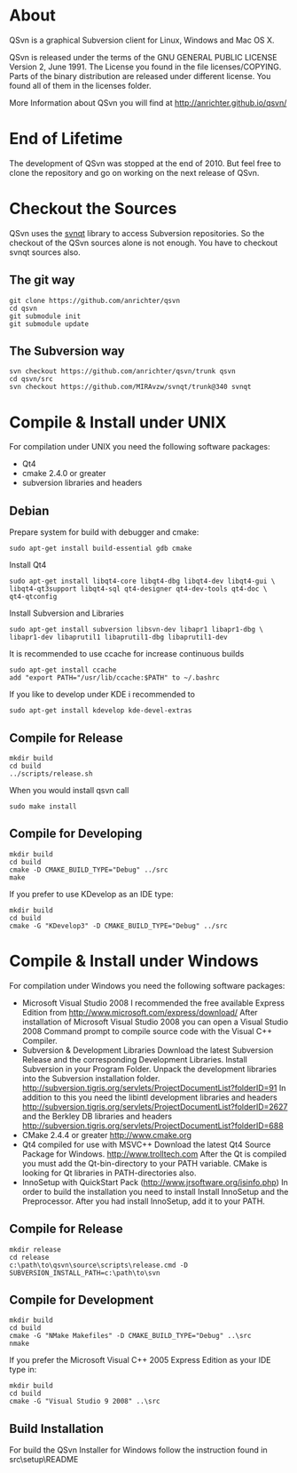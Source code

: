 # About

QSvn is a graphical Subversion client for Linux, Windows and Mac OS X.

QSvn is released under the terms of the GNU GENERAL PUBLIC LICENSE Version 2, June 1991.
The License you found in the file licenses/COPYING.
Parts of the binary distribution are released under different license. You found all of them in the licenses folder.

More Information about QSvn you will find at http://anrichter.github.io/qsvn/

# End of Lifetime

The development of QSvn was stopped at the end of 2010.
But feel free to clone the repository and go on working on the next release of QSvn.

# Checkout the Sources

QSvn uses the [svnqt](https://github.com/MIRAvzw/svnqt) library to access Subversion repositories.
So the checkout of the QSvn sources alone is not enough.
You have to checkout svnqt sources also.

## The git way

    git clone https://github.com/anrichter/qsvn
    cd qsvn
    git submodule init
    git submodule update

## The Subversion way

    svn checkout https://github.com/anrichter/qsvn/trunk qsvn
    cd qsvn/src
    svn checkout https://github.com/MIRAvzw/svnqt/trunk@340 svnqt


# Compile & Install under UNIX

For compilation under UNIX you need the following software packages:

- Qt4
- cmake 2.4.0 or greater
- subversion libraries and headers

## Debian

Prepare system for build with debugger and cmake:

    sudo apt-get install build-essential gdb cmake

Install Qt4

    sudo apt-get install libqt4-core libqt4-dbg libqt4-dev libqt4-gui \
    libqt4-qt3support libqt4-sql qt4-designer qt4-dev-tools qt4-doc \
    qt4-qtconfig

Install Subversion and Libraries

    sudo apt-get install subversion libsvn-dev libapr1 libapr1-dbg \
    libapr1-dev libaprutil1 libaprutil1-dbg libaprutil1-dev

It is recommended to use ccache for increase continuous builds

    sudo apt-get install ccache
    add "export PATH="/usr/lib/ccache:$PATH" to ~/.bashrc

If you like to develop under KDE i recommended to

    sudo apt-get install kdevelop kde-devel-extras

## Compile for Release

    mkdir build
    cd build
    ../scripts/release.sh

When you would install qsvn call

    sudo make install

## Compile for Developing

    mkdir build
    cd build
    cmake -D CMAKE_BUILD_TYPE="Debug" ../src
    make

If you prefer to use KDevelop as an IDE type:

    mkdir build
    cd build
    cmake -G "KDevelop3" -D CMAKE_BUILD_TYPE="Debug" ../src


# Compile & Install under Windows

For compilation under Windows you need the following software packages:

- Microsoft Visual Studio 2008
  I recommended the free available Express Edition from
    http://www.microsoft.com/express/download/
  After installation of Microsoft Visual Studio 2008 you can open a Visual Studio
  2008 Command prompt to compile source code with the Visual C++ Compiler.
- Subversion & Development Libraries
  Download the latest Subversion Release and the corresponding Development Libraries.
  Install Subversion in your Program Folder.
  Unpack the development libraries into the Subversion installation folder.
    http://subversion.tigris.org/servlets/ProjectDocumentList?folderID=91
  In addition to this you need the libintl development libraries and headers
    http://subversion.tigris.org/servlets/ProjectDocumentList?folderID=2627
  and the Berkley DB libraries and headers
    http://subversion.tigris.org/servlets/ProjectDocumentList?folderID=688
- CMake 2.4.4 or greater
    http://www.cmake.org
- Qt4 compiled for use with MSVC++
  Download the latest Qt4 Source Package for Windows.
    http://www.trolltech.com
  After the Qt is compiled you must add the Qt-bin-directory to your PATH variable.
  CMake is looking for Qt libraries in PATH-directories also.
- InnoSetup with QuickStart Pack (http://www.jrsoftware.org/isinfo.php)
  In order to build the installation you need to install Install InnoSetup
  and the Preprocessor. After you had install InnoSetup, add it to your PATH.


## Compile for Release

    mkdir release
    cd release
    c:\path\to\qsvn\source\scripts\release.cmd -D SUBVERSION_INSTALL_PATH=c:\path\to\svn


## Compile for Development

    mkdir build
    cd build
    cmake -G "NMake Makefiles" -D CMAKE_BUILD_TYPE="Debug" ..\src
    nmake

If you prefer the Microsoft Visual C++ 2005 Express Edition as your IDE type in:

    mkdir build
    cd build
    cmake -G "Visual Studio 9 2008" ..\src

## Build Installation

For build the QSvn Installer for Windows follow the instruction found in
  src\setup\README
